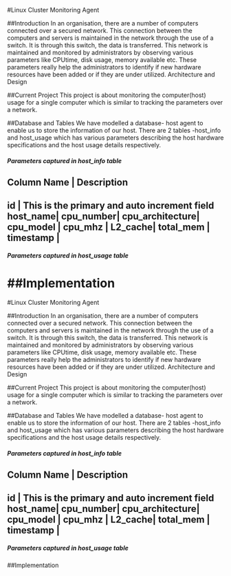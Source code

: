 
#Linux Cluster Monitoring Agent

##Introduction
In an organisation, there are a number of computers connected over a secured network. This connection between the computers and servers is maintained in the network through the use of a switch.
It is through this switch, the data is transferred. This network is maintained and monitored by administrators by observing various parameters like CPUtime, disk usage, memory available etc.
These parameters really help the administrators to identify if new hardware resources have been added or if they are under utilized.
Architecture and Design

##Current Project
This project is about monitoring the computer(host) usage for a single computer which is similar to tracking the parameters over a network.

##Database and Tables
We have modelled a database- host agent to enable us to store the information of our host. There are 2 tables -host_info and host_usage which has various parameters describing the host hardware specifications and the host usage details respectively.
 
##### Parameters captured in host_info table
Column Name | Description
----------------------------------------------------
id | This is the primary and auto increment field
host_name| 
cpu_number|
cpu_architecture|
cpu_model |
cpu_mhz |
L2_cache|
total_mem |
timestamp |
-----------------------------------------------------
##### Parameters captured in host_usage table
##Implementation
=======
#Linux Cluster Monitoring Agent

##Introduction
In an organisation, there are a number of computers connected over a secured network. This connection between the computers and servers is maintained in the network through the use of a switch.
It is through this switch, the data is transferred. This network is maintained and monitored by administrators by observing various parameters like CPUtime, disk usage, memory available etc.
These parameters really help the administrators to identify if new hardware resources have been added or if they are under utilized.
Architecture and Design

##Current Project
This project is about monitoring the computer(host) usage for a single computer which is similar to tracking the parameters over a network.

##Database and Tables
We have modelled a database- host agent to enable us to store the information of our host. There are 2 tables -host_info and host_usage which has various parameters describing the host hardware specifications and the host usage details respectively.
 
##### Parameters captured in host_info table
Column Name | Description
----------------------------------------------------
id | This is the primary and auto increment field
host_name| 
cpu_number|
cpu_architecture|
cpu_model |
cpu_mhz |
L2_cache|
total_mem |
timestamp |
-----------------------------------------------------
##### Parameters captured in host_usage table
##Implementation

